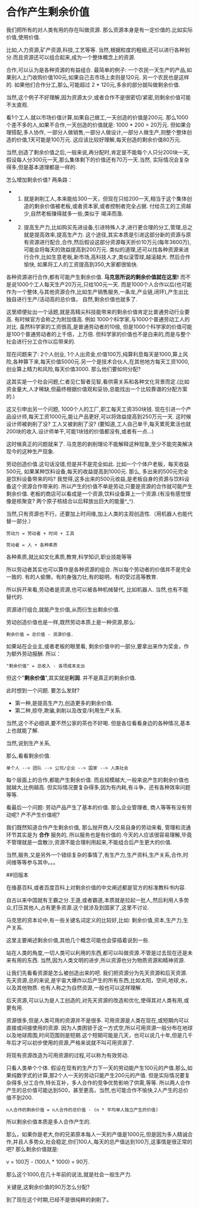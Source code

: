合作产生剩余价值
==

我们把所有的对人类有用的存在叫做资源.
那么资源本身是有一定价值的.比如实际价值,使用价值.

比如,人力资源,矿产资源,科技,工艺等等. 当然,根据粒度的粗细,还可以进行各种划分.而且资源还可以组合起来,成为一个整体概念上的资源.

合作,可以认为是各种资源的有益组合.
最简单的例子: 一个农民一天生产的产品,如果别人上门收购价值100元,如果自己去市场上卖则是120元. 另一个农民也是这样的. 如果他们合作分工,那么,可能超过 2 * 120元,多余的部分就叫做剩余价值.

当然,这个例子不好理解,因为资源太少,或者合作不是很密切/紧密,则剩余价值可能不太直观.

看1个工人.就以市场价值计算,如果自己做工,一天创造的价值是200元. 那么1000个差不多的人,如果不合作,一天创造的价值就是: 1000 * 200 = 20万元. 但如果合理搭配,多人协作, 一部分人做销售,一部分人做设计,一部分人做生产,则整个整体创造的价值,1天可能是100万元. 这应该比较好理解,每天创造的剩余价值80万元.

当然,创造了剩余价值之后,一般来说,再分配时,肯定是不能每个人只分200块一天,假设每人分300元一天,那么集体剩下的价值还有70万一天.当然, 实际情况会复杂得多,但是基本道理都是一样的.

怎么增加剩余价值?
两条路：

- 1. 就是剥削工人,本来能给300一天，但现在只给200一天,相当于这个集体创造的剩余价值被老板,或者资本家,或者控制者完全占据. 付给员工的工资越少,自然老板赚得就多一些,类似于 竭泽而渔.
- 2. 提高生产力,比如购买先进设备,引进特殊人才,进行更合理的分工,管理,总之就是提高效率,提高生产力. 这个途径,其实本质是引进这部分新的资源与原有资源进行配合,合作,然后假设这部分资源每天折价10万元(每年3600万), 可能会将每天的效益提高到200万元. 类似的道理,还可以找各种资源来进行合作,比如生意老板,新市场,高科技人才,类似滚雪球,越滚越大. 然后合作愉快, 如果将工人的工资提高到350,大家都很愉快.

各种资源进行合作,都有可能产生剩余价值.
**马克思所说的剩余价值就在这里!** 而不是说1000个工人每天生产20万元,只给100元一天. 而是1000个人合作以后(也可能作为一个整体,与其他资源合作,比如生产销售服务,一条龙,产业链,闭环),产生出比独自进行生产/活动高的总价值， 自然,剩余价值也就多了.

这里顺便扯出一个话题,就是高精尖科技能带来的剩余价值肯定比普通劳动行业要高. 有时候官方会称之为附加值高.
例如 1000个科学家,与1000个普通劳动工人的对比. 虽然科学家的工资很高,是普通劳动者的10倍, 但是1000个科学家的价值可能是100个普通劳动者的上千倍，上万倍.
但科学家的价值也不是白来的,而是与整个社会进行分工合作以后带来的.

现在问题来了: 2个人创业, 1个人出资金,价值100万,纯算利息每天是1000,算上风险,各种算下来,每天价值5000元.另一个是技术合伙人,在其他地方每天工资1000,创业算上精力和风险,每天价值3000. 那么他们要如何分配? 

这其实是一个社会问题,仁者见仁智者见智,看供需关系和各种文化背景而定.(比如资金量大,人才稀缺,但最终根据价值观和妥协,总能找出一个比较靠谱的分配方案的.)

这又引申出另一个问题, 1000个人的工厂,职工每天工资350块钱. 现在引进一个产品设计师,每天工资1000元,能让产品更好,可以将效益提高到250万元一天. 这时候设计师被剥削了没? 工人又被剥削了没? (要知道,工人自己单干,每天累死累活也就200块的收入.设计师单干,可能1块钱的价值都没有,或者有一点...)

这时候真正的问题就来了. 马克思的剥削理论不能解释这种现象,至少不能完美解决现今的这种生产现象.


劳动创造价值.这句话没错,但是并不是完全如此.
比如一个个体户老板，每天收益500元, 如果某种饮料设备,每天的收益提高到1000元. 那么, 多出来的500元完全是饮料设备带来的吗? 我觉得,这多出来的500元收益,是老板自身的资源与饮料设备这个资源合作带来的. 所以产生的价值不单是劳动,只要是资源的合作就可能产生剩余价值. 老板的商店可以看成是一个资源,饮料设备算上一个资源.(有没有感觉很像是核聚变? 两个原子核结合以后释放出巨大的能量^_^).

当然,只有资源也不行，还要加上时间维,加上人类的主观创造性.（用机器人也能代替一部分.）


	劳动力 = 劳动者 + 时间 + 工具

	劳动者 = 人 + 各种素质

各种素质,就比如文化素质,教育,科学知识,职业技能等等

所以劳动者其实也可以算作是各种资源的组合. 所以每个劳动者的价值并不是完全一致的. 有的人偷懒，有的身强力壮,有的聪明，有的受过高等教育.

所以拆开来看,劳动者是资源,也可以被各种机械替代, 比如机器人. 当然,也有不能替代的.

资源进行组合,就能产生价值,从而衍生出剩余价值.

劳动创造价值也是一样,既然劳动本质上是一种资源,那么:

	剩余价值 = 总价值 - 资源价值.

如果站在企业主,或者老板的眼里看, 剩余价值中的一部分,要拿出来作为奖金，作为额外劳动报酬. 所以：

	"剩余价值" = 总收入 - 各项成本支出 

但这个"**剩余价值**",其实就是**利润**. 并不是真正的剩余价值.

此时想到一个问题. 要怎么发财?

- 第一种,是提高生产力,创造更多的剩余价值.
- 第二种,掠夺,欺骗,剥削以及改变/利用生产关系.

当然,这个不必细讲,要不然公家的茶也不好喝. 但是各位看看身边的各种情况,基本上也就能了解.

当然,说到生产关系,

那么,看看剩余价值. 

	单个人 --> 团队 --> 公司/企业 --> 国家 --> 人类社会

每个层面上的合作,都能产生剩余价值. 而且规模越大,一般来说产生的剩余价值也就越大,比例越高.
但实际情况要复杂得多,因为有内耗,有斗争，还有各种效率问题等等.

看最后一个问题: 劳动产品产生了基本的价值. 那么企业管理者, 商人等等有没有劳动呢? 产不产生价值呢?

我们既然知道合作产生剩余价值, 那么抛开商人/交易自身的劳动来看, 管理和流通环节其实是为 **合作** 服务的, 所以服务也是有价值的.今天的人应该很容易理解,毕竟不管理就是一盘散沙,资源不能合理利用起来,不能组合后产生更大的价值.

当然,服务,又是另外一个错综复杂的事情了,有生产力,生产资料,生产关系,合作,时间维等等参与其中。。。






##旧版本

在维基百科,或者百度百科上对剩余价值的中文阐述都是官方的标准教科书内容.

自古以来中国就有王霸之分.王道,或者霸道,本质就是拉起一批人,然后利用人多势众,打压其他人,占有更多资源.这个就涉及到国家了,这里不讨论.

马克思的资本论中,有一些关键名词定义的比较好,比如: 剩余价值,资本,生产力,生产关系.

这里主要阐述剩余价值,其他几个概念可能也会穿插着说到一些.

站在人类的角度,一切人类可以利用的东西,都可以叫做资源.不管是过去现在还是未来有用的东西. 当然,因为人类文明的进步,所以资源也分为物质资源和精神资源.

让我们先看看资源是怎么被创造出来的吧. 我们把资源分为先天资源和后天资源. 先天资源,总的来说,是宇宙大爆炸以后产生的所有东西,比如太阳，空间,地球,水，以及其他物质. 也有人称之为自然资源,一般也可以这样理解.

后天资源,可以认为是人工创造的,对先天资源的改造和优化,使得其对人类有用,或更有用.

资源很多,但是人类可用的资源并不是很多. 可用资源是人类在现在,或短期内可以直接或间接使用的资源. 因为人类困锁于这一方式空,所以可用资源一般分布在地球以及地球周围,时间范围则是短期.这个短期可能是几天，也可以说几十年,但是几千年后才可以初步使用的资源,严格来说就不叫可用资源了.

将现有资源改造为可用资源的过程,可以称为有效劳动.

只看人类单个个体. 假设在现有的生产力下一天的劳动能产生100元的产值.那么,如果纯数字式的计算,那2个人一天的劳动只能产生200元的产值. 但是实际情况要复杂得多,分工合作,特长互补，多人合作的竞争优势影响了供需,等等. 所以两人合作产生的总价值可能达到500，甚至更高，当然,也可能合作不愉快,2人产生的总价值不到200.

	n人合作的剩余价值 = n人合作的总价值 - (n * 平均单人独立产生的价值)

所以剩余价值本质是多人合作产生的.

那么，如果你是老大,你的兄弟原本每人一天的产值是1000元,但是因为多人精诚合作,并且人多势众,社会稳定,你们100人,每天的总产值达到100万,这事情是很正常的吧? 那么剩余价值就是:

v = 100万 - (100人 * 1000) = 90万.

那么这个1000,在几十年前的说法,就是社会一般生产力.

关键是,这剩余价值的90万怎么分配?

到了现在这个时期,已经不是很纯粹的剥削了。
